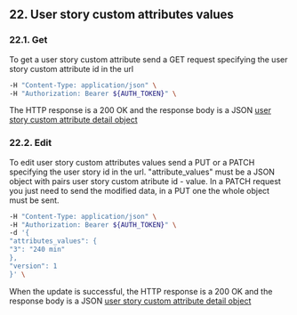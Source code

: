## 22. User story custom attributes values

### 22.1. Get

To get a user story custom attribute send a GET request specifying the user story custom attribute id in the url

```bash
-H "Content-Type: application/json" \
-H "Authorization: Bearer ${AUTH_TOKEN}" \
```

The HTTP response is a 200 OK and the response body is a JSON [user story custom attribute detail object](https://docs.taiga.io/api.html#object-userstory-custom-attribute-detail)

### 22.2. Edit

To edit user story custom attributes values send a PUT or a PATCH specifying the user story id in the url.
"attribute_values" must be a JSON object with pairs user story custom atribute id - value.
In a PATCH request you just need to send the modified data, in a PUT one the whole object must be sent.

```bash
-H "Content-Type: application/json" \
-H "Authorization: Bearer ${AUTH_TOKEN}" \
-d '{
"attributes_values": {
"3": "240 min"
},
"version": 1
}' \
```

When the update is successful, the HTTP response is a 200 OK and the response body is a JSON [user story custom attribute detail object](https://docs.taiga.io/api.html#object-userstory-custom-attributes-values-detail)
